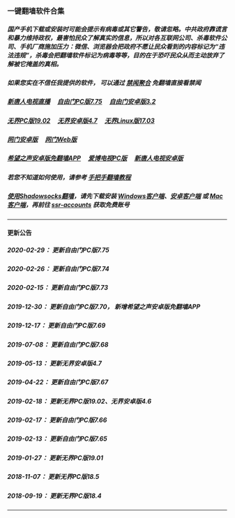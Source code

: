 ### 一键翻墙软件合集

##### 国产手机下载或安装时可能会提示有病毒或其它警告，敬请忽略。中共政府靠谎言和暴力维持政权，最害怕民众了解真实的信息，所以对各互联网公司、杀毒软件公司、手机厂商施加压力：微信、浏览器会把政府不愿让民众看到的内容标记为“违法违规”，杀毒会把翻墙软件标记为病毒等等，目的在于恐吓民众从而主动放弃了解被它掩盖的真相。


##### 如果您实在不信任我提供的软件， 可以通过 [禁闻聚合](https://github.com/gfw-breaker/banned-news1/blob/master/README.md) 免翻墙直接看禁闻


##### [新唐人电视直播](http://157.245.225.152/) &nbsp;  &nbsp; <a href="http://157.245.225.152:10000/videos/sw/fg775p.zip?raw=true" targe="_blank">自由门PC版7.75</a> &nbsp;  &nbsp; <a href="http://157.245.225.152:10000/videos/sw/fgma32.apk?raw=true" targe="_blank">自由门安卓版3.2</a>

##### <a href="http://157.245.225.152:10000/videos/sw/u1902.zip?raw=true" targe="_blank">无界PC版19.02</a> &nbsp;  &nbsp; <a href="http://157.245.225.152:10000/videos/sw/um4.7.apk?raw=true" targe="_blank">无界安卓版4.7</a> &nbsp;  &nbsp; <a href="http://157.245.225.152:10000/videos/sw/ul?raw=true" targe="_blank">无界Linux版17.03</a>

##### <a href="http://157.245.225.152:10000/videos/sw/oGate.apk" target="_blank">网门安卓版</a> &nbsp;  &nbsp; <a href="https://github.com/oGate2/oGate/blob/master/README.md" target="_blank">网门Web版</a>

##### <a href="http://157.245.225.152:10000/videos/sw/oHopea.apk?raw=true" targe="_blank">希望之声安卓版免翻墙APP</a> &nbsp;  &nbsp; <a href="http://157.245.225.152:10000/videos/sw/iPPOTV.zip?raw=true" targe="_blank">爱博电视PC版</a> &nbsp;  &nbsp; <a href="http://157.245.225.152:10000/videos/sw/iNTD_TV.apk?raw=true" targe="_blank">新唐人电视安卓版</a>

##### 若您不知道如何使用，请参考 [手把手翻墙教程](https://github.com/gfw-breaker/guides/wiki)

##### [使用Shadowsocks翻墙](https://github.com/gfw-breaker/guides/wiki)，请先下载安装 [Windows客户端](http://157.245.225.152:10000/videos/sw/Shadowsocks-4.1.6.zip?raw=true)、[安卓客户端](http://157.245.225.152:10000/videos/sw/shadowsocks--universal-4.7.4.apk?raw=true) 或 [Mac客户端](http://157.245.225.152:10000/videos/sw/ShadowsocksX-NG.app.1.8.2.zip?raw=true)，再前往 [ssr-accounts](https://github.com/gfw-breaker/ssr-accounts) 获取免费账号

-----
#### 更新公告

##### 2020-02-29： 更新自由门PC版7.75
##### 2020-02-26： 更新自由门PC版7.74
##### 2020-02-15： 更新自由门PC版7.73
##### 2019-12-30： 更新自由门PC版7.70， 新增希望之声安卓版免翻墙APP
##### 2019-12-17： 更新自由门PC版7.69
##### 2019-07-08： 更新自由门PC版7.68
##### 2019-05-13： 更新无界安卓版4.7
##### 2019-04-22： 更新自由门PC版7.67
##### 2019-02-18： 更新无界PC版19.02、无界安卓版4.6
##### 2019-02-17： 更新自由门PC版7.66
##### 2019-02-13： 更新自由门PC版7.65
##### 2019-01-27： 更新无界PC版19.01
##### 2018-11-07： 更新无界PC版18.5
##### 2018-09-19： 更新无界PC版18.4

----

<img src='http://gfw-breaker.win/nogfw.md' width='0px' height='0px'/>

